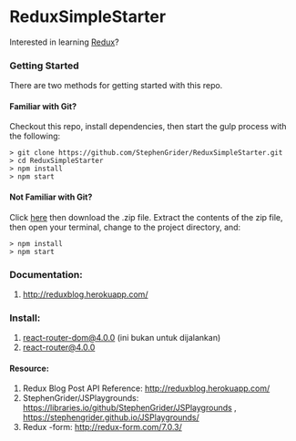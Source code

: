 # ReduxSimpleStarter

Interested in learning [Redux](https://www.udemy.com/react-redux/)?

### Getting Started

There are two methods for getting started with this repo.

#### Familiar with Git?
Checkout this repo, install dependencies, then start the gulp process with the following:

```
> git clone https://github.com/StephenGrider/ReduxSimpleStarter.git
> cd ReduxSimpleStarter
> npm install
> npm start
```

#### Not Familiar with Git?
Click [here](https://github.com/StephenGrider/ReactStarter/releases) then download the .zip file.  Extract the contents of the zip file, then open your terminal, change to the project directory, and:

```
> npm install
> npm start
```

### Documentation:

1. http://reduxblog.herokuapp.com/

### Install:

1. react-router-dom@4.0.0 (ini bukan untuk dijalankan)
2. react-router@4.0.0

#### Resource: 

1. Redux Blog Post API Reference: http://reduxblog.herokuapp.com/
2. StephenGrider/JSPlaygrounds: https://libraries.io/github/StephenGrider/JSPlaygrounds , https://stephengrider.github.io/JSPlaygrounds/
3. Redux -form: http://redux-form.com/7.0.3/